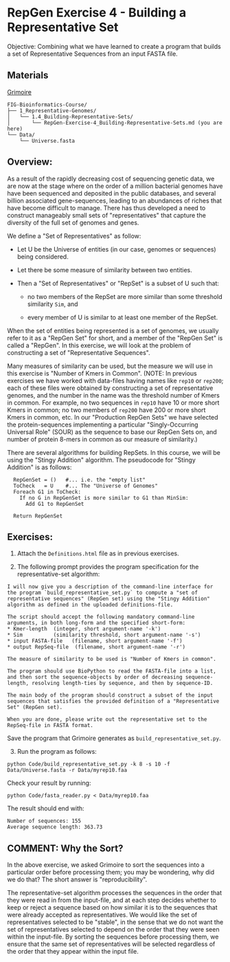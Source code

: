 # RepGen Exercise 4 - Building a Representative Set

Objective: Combining what we have learned to create a program that builds a set of Representative Sequences from an input FASTA file.

## Materials

[Grimoire](https://chat.openai.com/g/g-n7Rs0IK86-grimoire)

```
FIG-Bioinformatics-Course/
├── 1_Representative-Genomes/
│   └── 1.4_Building-Representative-Sets/
│       └── RepGen-Exercise-4_Building-Representative-Sets.md (you are here)
└── Data/
    └── Universe.fasta
```

## Overview:

As a result of the rapidly decreasing cost of sequencing genetic data, we are now at the stage where on the order of a million  bacterial genomes have have been sequenced and deposited in the public databases, and several billion associated gene-sequences, leading to an abundances of riches that have become difficult to manage.
There has thus developed a need to construct manageably small sets of "representatives" that capture the diversity of the full set of genomes and genes.

We define a "Set of Representatives" as follow:

* Let U be the Universe of entities (in our case, genomes or sequences) being considered.

* Let there be some measure of similarity between two entities.

* Then a "Set of Representatives" or "RepSet" is a subset of U such that:

    - no two members of the RepSet are more similar than some threshold similarity `Sim`, and

    - every member of U is similar to at least one member of the RepSet.

When the set of entities being represented is a set of genomes, we usually refer to it as a "RepGen Set" for short, and a member of the "RepGen Set" is called a "RepGen". In this exercise, we will look at the problem of constructing a set of "Representative Sequences".

Many measures of similarity can be used, but the measure we will use in this exercise is "Number of Kmers in Common". (NOTE: In previous exercises we have worked with data-files having names like `rep10` or `rep200`; each of these files were obtained by constructing a set of representative genomes, and the number in the name was the threshold number of Kmers in common. For example, no two sequences in `rep10` have 10 or more short Kmers in common; no two members of `rep200` have 200 or more short Kmers in common, etc. In our "Production RepGen Sets" we have selected the protein-sequences implementing a particular "Singly-Occurring Universal Role" (SOUR) as the sequence to base our RepGen Sets on, and number of protein 8-mers in common as our measure of similarity.)

There are several algorithms for building RepSets. In this course, we will be using the "Stingy Addition" algorithm. The pseudocode for "Stingy Addition" is as follows:
```
  RepGenSet = ()   #... i.e. the "empty list"
  ToCheck   = U    #... The "Universe of Genomes"
  Foreach G1 in ToCheck:
    If no G in RepGenSet is more similar to G1 than MinSim:
      Add G1 to RepGenSet
            	
  Return RepGenSet
```

## Exercises:

1. Attach the `Definitions.html` file as in previous exercises.

2. The following prompt provides the program specification for the representative-set algorithm:

```
I will now give you a description of the command-line interface for the program `build_representative_set.py` to compute a "set of representative sequences" (RepGen set) using the "Stingy Addition" algorithm as defined in the uploaded definitions-file.

The script should accept the following mandatory command-line arguments, in both long-form and the specified short-form:
* Kmer-length  (integer, short argument-name '-k')
* Sim          (similarity threshold, short argument-name '-s')
* input FASTA-file   (filename, short argument-name '-f')
* output RepSeq-file  (filename, short argument-name '-r')

The measure of similarity to be used is "Number of Kmers in common".

The program should use BioPython to read the FASTA-file into a list, and then sort the sequence-objects by order of decreasing sequence-length, resolving length-ties by sequence, and then by sequence-ID.

The main body of the program should construct a subset of the input sequences that satisfies the provided definition of a "Representative Set" (RepGen set).

When you are done, please write out the representative set to the RepSeq-file in FASTA format.
```

Save the program that Grimoire generates as `build_representative_set.py`.

3. Run the program as follows:

```
python Code/build_representative_set.py -k 8 -s 10 -f Data/Universe.fasta -r Data/myrep10.faa
```

Check your result by running:
```
python Code/fasta_reader.py < Data/myrep10.faa
```
The result should end with:
```
Number of sequences: 155
Average sequence length: 363.73
```

## COMMENT: Why the Sort?

In the above exercise, we asked Grimoire to sort the sequences into
a particular order before processing them; you may be wondering,
why did we do that? The short answer is "reproducibility".

The representative-set algorithm processes the sequences in the order
that they were read in from the input-file, and at each step decides
whether to keep or reject a sequence based on how similar it is
to the sequences that were already accepted as representatives.
We would like the set of representatives selected to be "stable",
in the sense that we do not want the set of representatives selected
to depend on the order that they were seen within the input-file.
By sorting the sequences before processing them, we ensure that
the same set of representatives will be selected regardless of the order
that they appear within the input file.

